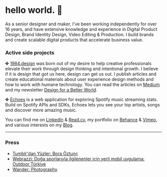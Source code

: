 # hello world. 👋

As a senior designer and maker, I've been working independently for over 16 years, and have extensive knowledge and experience in Digital Product Design, Brand Identity Design, Video Editing & Production. I build brands and create scalable digital products that accelerate business value.


### Active side projects

✤ <a class="goto-social" href="https://1984.design" target="_blank">1984.design</a> was born out of my desire to help creative professionals elevate their work through design thinking and intentional growth. I believe if it is design that got us here, design can get us out. I publish articles and create educational materials about user experience design methods and how to work with humane technology. You can read the articles on <a href="https://borakaizen.medium.com/" target="_blank">Medium</a> and my newsletter <a href="https://www.linkedin.com/newsletters/design-for-a-better-world-6890216771614564353/" target="_blank">Design for a Better World</a>.
			   											
✤ <a class="goto-social" href="https://echoesapp.io" target="_blank">Echoes</a> is a web application for exploring Spotify music streaming stats. Build on Spotify APIs and SDKs, Echoes lets you see your top artists, songs and discover more amazing music.
											
You can find me on <a href="https://www.linkedin.com/in/boraoztunc/" target="_blank">LinkedIn</a> & <a href="https://read.cv/bora" target="_blank">Read.cv</a>, my portfolio on <a href="https://www.behance.net/boraoztunc" target="_blank">Behance</a> & <a href="https://vimeo.com/boraoztunc" target="_blank">Vimeo</a>, and various interests on my <a href="https://blog.boraoztunc.net/" target="_blank">Blog</a>.


***

### Press
- <a class="goto-social" href="https://ekip.tumblr.com/post/170413326044/tumblrdan-y%C3%BCzler-bora-%C3%B6ztun%C3%A7-tumblrdan" target="_blank">Tumblr'dan Yüzler: Bora Öztunç</a>
- <a class="goto-social" href="https://webrazzi.com/2018/08/01/doga-sporlariyla-ilgilenenler-icin-yerli-mobil-uygulama-outdoor-turkiye/" target="_blank">Webrazzi: Doğa sporlarıyla ilgilenenler için yerli mobil uygulama: Outdoor Türkiye</a>
- <a class="goto-social" href="https://thisiswander.tumblr.com/post/138431542936/submit-to-wander" target="_blank">Wander: Photography</a>
